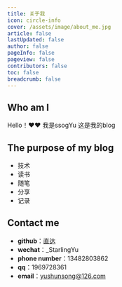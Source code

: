 ```yaml
---
title: 关于我
icon: circle-info
cover: /assets/image/about_me.jpg
article: false
lastUpdated: false
author: false
pageInfo: false
pageview: false
contributors: false
toc: false
breadcrumb: false
---
```


## Who am I
Hello！❤️❤️ 我是ssogYu 这是我的blog

## The purpose of my blog
- 技术
- 读书
- 随笔
- 分享
- 记录

## Contact me
- <b>github</b>：[直达](https://github.com/ssogYu)
- <b>wechat</b>：_StarlingYu
- <b>phone number</b>：13482803862
- <b>qq</b>：1969728361
- <b>email</b>：yushunsong@126.com

